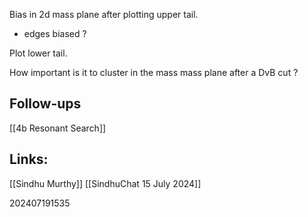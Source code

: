 Bias in 2d mass plane after plotting upper tail. 
- edges biased ?

Plot lower tail.


How important is it to cluster in the mass mass plane after a DvB cut ?



## Follow-ups
[[4b Resonant Search]]



## Links: 
[[Sindhu Murthy]]
[[SindhuChat 15 July 2024]]



202407191535
